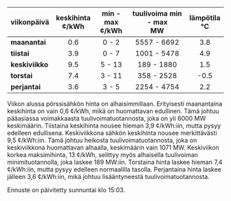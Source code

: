 | viikonpäivä  | keskihinta<br>¢/kWh | min - max<br>¢/kWh | tuulivoima min - max<br>MW | lämpötila<br>°C |
|:-------------|:----------------:|:----------------:|:-------------:|:-------------:|
| **maanantai** |       0.6       |       0 - 2      |   5557 - 6692   |      3.8     |
| **tiistai**  |       3.9       |       0 - 7      |   1001 - 5478   |      4.9     |
| **keskiviikko** |      9.5       |      5 - 13     |   189 - 1880    |      1.5     |
| **torstai**  |       7.4       |      3 - 11     |   358 - 2528    |     -0.5     |
| **perjantai** |      3.6       |      3 - 5      |   2254 - 4754   |      2.2     |

Viikon alussa pörssisähkön hinta on alhaisimmillaan. Erityisesti maanantaina keskihinta on vain 0,6 ¢/kWh, mikä on huomattavan edullinen. Tämä johtuu pääasiassa voimakkaasta tuulivoimatuotannosta, joka on yli 6000 MW keskimäärin. Tiistaina keskihinta nousee hieman 3,9 ¢/kWh:iin, mutta pysyy edelleen edullisena. Keskiviikkona sähkön keskihinta nousee merkittävästi 9,5 ¢/kWh:iin. Tämä johtuu heikosta tuulivoimatuotannosta, joka on keskiviikkona huomattavan alhaalla, keskimäärin vain 1071 MW. Keskiviikon korkea maksimihinta, 13 ¢/kWh, selittyy myös alhaisella tuulivoiman minimituotannolla, joka laskee 189 MW:iin. Torstaina hinta laskee hieman 7,4 ¢/kWh:iin, mutta pysyy edelleen normaalilla tasolla. Perjantaina hinta laskee jälleen 3,6 ¢/kWh:iin, mikä johtuu lisääntyneestä tuulivoimatuotannosta.

Ennuste on päivitetty sunnuntai klo 15:03.